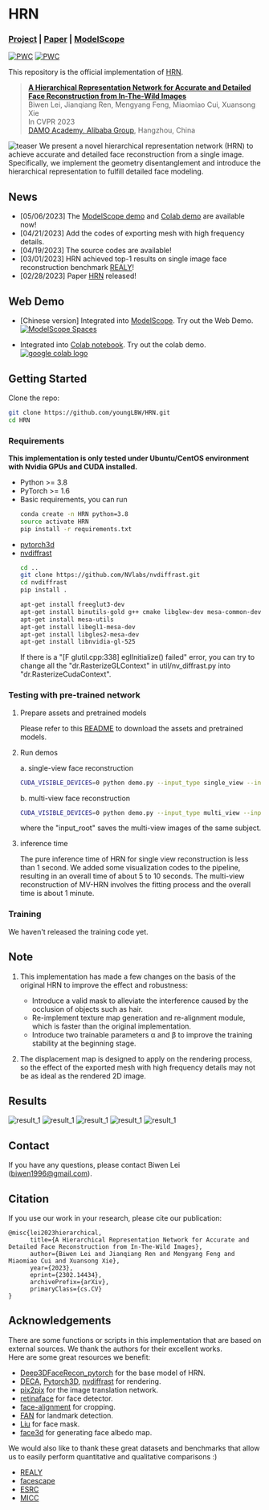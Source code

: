# HRN

### [Project](https://younglbw.github.io/HRN-homepage/) | [Paper](https://arxiv.org/abs/2302.14434) | [ModelScope](https://www.modelscope.cn/models/damo/cv_resnet50_face-reconstruction/summary)

[![PWC](https://img.shields.io/endpoint.svg?url=https://paperswithcode.com/badge/a-hierarchical-representation-network-for/3d-face-reconstruction-on-realy)](https://paperswithcode.com/sota/3d-face-reconstruction-on-realy?p=a-hierarchical-representation-network-for) [![PWC](https://img.shields.io/endpoint.svg?url=https://paperswithcode.com/badge/a-hierarchical-representation-network-for/3d-face-reconstruction-on-realy-side-view)](https://paperswithcode.com/sota/3d-face-reconstruction-on-realy-side-view?p=a-hierarchical-representation-network-for)

This repository is the official implementation of [HRN](https://arxiv.org/abs/2302.14434).


> **[A Hierarchical Representation Network for Accurate and Detailed Face Reconstruction from In-The-Wild Images](https://arxiv.org/abs/2302.14434)** </br>
> Biwen Lei, Jianqiang Ren, Mengyang Feng, Miaomiao Cui, Xuansong Xie</br>
> In CVPR 2023</br>
> [DAMO Academy, Alibaba Group](https://damo.alibaba.com), Hangzhou, China


![teaser](assets/teaser/teaser.jpg)
We present a novel hierarchical representation network (HRN) to achieve accurate and detailed face reconstruction from a single image. Specifically, we implement the geometry disentanglement and introduce the hierarchical representation to fulfill detailed face modeling.

## News

* [05/06/2023] The [ModelScope demo](https://www.modelscope.cn/models/damo/cv_resnet50_face-reconstruction/summary) and [Colab demo](https://colab.research.google.com/github/youngLBW/HRN/blob/main/notebooks/HRN_inference.ipynb) are available now!
* [04/21/2023] Add the codes of exporting mesh with high frequency details.
* [04/19/2023] The source codes are available!
* [03/01/2023] HRN achieved top-1 results on single image face reconstruction benchmark [REALY](https://realy3dface.com/)!
* [02/28/2023] Paper [HRN](https://arxiv.org/abs/2302.14434) released!

## Web Demo
- [Chinese version] Integrated into [ModelScope](https://www.modelscope.cn/models/damo/cv_resnet50_face-reconstruction/summary). Try out the Web Demo. [![ModelScope Spaces](
https://img.shields.io/badge/ModelScope-Spaces-blue)](https://www.modelscope.cn/models/damo/cv_resnet50_face-reconstruction/summary)

- Integrated into [Colab notebook](https://colab.research.google.com/github/youngLBW/HRN/blob/main/notebooks/HRN_inference.ipynb). Try out the colab demo. <a href="https://colab.research.google.com/github/youngLBW/HRN/blob/main/notebooks/HRN_inference.ipynb"><img src="https://colab.research.google.com/assets/colab-badge.svg" alt="google colab logo"></a> 


## Getting Started
Clone the repo:
  ```bash
  git clone https://github.com/youngLBW/HRN.git
  cd HRN
  ```  

### Requirements
**This implementation is only tested under Ubuntu/CentOS environment with Nvidia GPUs and CUDA installed.**

* Python >= 3.8
* PyTorch >= 1.6
* Basic requirements, you can run 
  ```bash
  conda create -n HRN python=3.8
  source activate HRN
  pip install -r requirements.txt
  ```
* [pytorch3d](https://github.com/facebookresearch/pytorch3d/blob/main/INSTALL.md)
* [nvdiffrast](https://nvlabs.github.io/nvdiffrast/#installation)
  ```bash
  cd ..
  git clone https://github.com/NVlabs/nvdiffrast.git
  cd nvdiffrast
  pip install .
  
  apt-get install freeglut3-dev
  apt-get install binutils-gold g++ cmake libglew-dev mesa-common-dev build-essential libglew1.5-dev libglm-dev
  apt-get install mesa-utils
  apt-get install libegl1-mesa-dev 
  apt-get install libgles2-mesa-dev
  apt-get install libnvidia-gl-525
  ```
  If there is a "[F glutil.cpp:338] eglInitialize() failed" error, you can try to change all the "dr.RasterizeGLContext" in util/nv_diffrast.py into "dr.RasterizeCudaContext".

### Testing with pre-trained network
1. Prepare assets and pretrained models
   
    Please refer to this [README](https://github.com/youngLBW/HRN/blob/main/assets/README.md) to download the assets and pretrained models.


2. Run demos
   
    a. single-view face reconstruction 
    ```bash
    CUDA_VISIBLE_DEVICES=0 python demo.py --input_type single_view --input_root ./assets/examples/single_view_image --output_root ./assets/examples/single_view_image_results
    ```

    b. multi-view face reconstruction  
    ```bash
    CUDA_VISIBLE_DEVICES=0 python demo.py --input_type multi_view --input_root ./assets/examples/multi_view_images --output_root ./assets/examples/multi_view_image_results
    ```   
    where the "input_root" saves the multi-view images of the same subject. 
 

3. inference time
   
    The pure inference time of HRN for single view reconstruction is less than 1 second. We added some visualization codes to the pipeline, resulting in an overall time of about 5 to 10 seconds. The multi-view reconstruction of MV-HRN involves the fitting process and the overall time is about 1 minute.

### Training
We haven't released the training code yet.

## Note
1. This implementation has made a few changes on the basis of the original HRN to improve the effect and robustness:

    - Introduce a valid mask to alleviate the interference caused by the occlusion of objects such as hair.
    - Re-implement texture map generation and re-alignment module, which is faster than the original implementation.
    - Introduce two trainable parameters α and β to improve the training stability at the beginning stage.

2. The displacement map is designed to apply on the rendering process, so the effect of the exported mesh with high frequency details may not be as ideal as the rendered 2D image. 


## Results
![result_1](assets/results/00016_0_hrn_output.gif)
![result_1](assets/results/00034_0_hrn_output.gif)
![result_1](assets/results/00133_0_hrn_output.gif)
![result_1](assets/results/00437_0_hrn_output.gif)
![result_1](assets/results/00521_0_hrn_output.gif)

## Contact
If you have any questions, please contact Biwen Lei (biwen1996@gmail.com).

## Citation
If you use our work in your research, please cite our publication:
```
@misc{lei2023hierarchical,
      title={A Hierarchical Representation Network for Accurate and Detailed Face Reconstruction from In-The-Wild Images}, 
      author={Biwen Lei and Jianqiang Ren and Mengyang Feng and Miaomiao Cui and Xuansong Xie},
      year={2023},
      eprint={2302.14434},
      archivePrefix={arXiv},
      primaryClass={cs.CV}
}
```

## Acknowledgements
There are some functions or scripts in this implementation that are based on external sources. We thank the authors for their excellent works.  
Here are some great resources we benefit:  
- [Deep3DFaceRecon_pytorch](https://github.com/sicxu/Deep3DFaceRecon_pytorch) for the base model of HRN.
- [DECA](https://pytorch3d.org/), [Pytorch3D](https://github.com/facebookresearch/pytorch3d), [nvdiffrast](https://github.com/NVlabs/nvdiffrast) for rendering.
- [pix2pix](https://github.com/junyanz/pytorch-CycleGAN-and-pix2pix) for the image translation network.
- [retinaface](https://github.com/biubug6/Pytorch_Retinaface) for face detector.
- [face-alignment](https://github.com/1adrianb/face-alignment) for cropping.
- [FAN](https://github.com/1adrianb/2D-and-3D-face-alignment) for landmark detection.
- [Liu](https://arxiv.org/abs/2004.04955) for face mask.
- [face3d](https://github.com/yfeng95/face3d) for generating face albedo map.

We would also like to thank these great datasets and benchmarks that allow us to easily perform quantitative and qualitative comparisons :)  
- [REALY](https://realy3dface.com/)
- [facescape](https://github.com/zhuhao-nju/facescape)
- [ESRC](http://pics.stir.ac.uk/ESRC/)
- [MICC](http://www.micc.unifi.it/)
